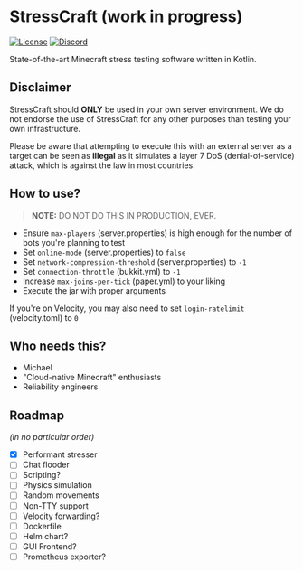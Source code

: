 # StressCraft (work in progress)

[![License](https://img.shields.io/github/license/Cubxity/stresscraft?style=flat-square)](COPYING)
[![Discord](https://img.shields.io/badge/join-discord-blue?style=flat-square)](https://discord.gg/vxecYcWXyf)

State-of-the-art Minecraft stress testing software written in Kotlin.

## Disclaimer

StressCraft should **ONLY** be used in your own server environment. We do not endorse the use of StressCraft for any other purposes than testing your own infrastructure.

Please be aware that attempting to execute this with an external server as a target can be seen as **illegal** as it simulates a layer 7 DoS (denial-of-service) attack, which is against the law in most countries.

## How to use?

> **NOTE:** DO NOT DO THIS IN PRODUCTION, EVER.

- Ensure `max-players` (server.properties) is high enough for the number of bots you're planning to test
- Set `online-mode` (server.properties) to `false`
- Set `network-compression-threshold` (server.properties) to `-1`
- Set `connection-throttle` (bukkit.yml) to `-1`
- Increase `max-joins-per-tick` (paper.yml) to your liking
- Execute the jar with proper arguments

If you're on Velocity, you may also need to set `login-ratelimit` (velocity.toml) to `0`

## Who needs this?

- Michael
- "Cloud-native Minecraft" enthusiasts
- Reliability engineers

## Roadmap

*(in no particular order)*

- [x] Performant stresser
- [ ] Chat flooder
- [ ] Scripting?
- [ ] Physics simulation
- [ ] Random movements
- [ ] Non-TTY support 
- [ ] Velocity forwarding?
- [ ] Dockerfile
- [ ] Helm chart?
- [ ] GUI Frontend?
- [ ] Prometheus exporter?
